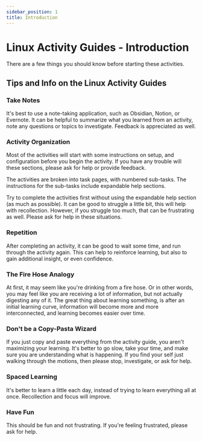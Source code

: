 ```yaml
---
sidebar_position: 1
title: Introduction
---
```


# Linux Activity Guides - Introduction

There are a few things you should know before starting these activities. 

## Tips and Info on the Linux Activity Guides

### Take Notes

It's best to use a note-taking application, such as Obsidian, Notion, or Evernote. It can be helpful to summarize what you learned from an activity, note any questions or topics to investigate. Feedback is appreciated as well.
<!--
TODO
Make a link for Soft Skill Note Taking and Learning
-->

### Activity Organization

Most of the activities will start with some instructions on setup, and configuration before you begin the activity. If you have any trouble will these sections, please ask for help or provide feedback.

The activities are broken into task pages, with numbered sub-tasks. The instructions for the sub-tasks include expandable help sections. 

Try to complete the activities first without using the expandable help section (as much as possible). It can be good to struggle a little bit, this will help with recollection. However, if you struggle too much, that can be frustrating as well. Please ask for help in these situations.

### Repetition

After completing an activity, it can be good to wait some time, and run through the activity again. This can help to reinforce learning, but also to gain additional insight, or even confidence.

### The Fire Hose Analogy

At first, it may seem like you're drinking from a fire hose. Or in other words, you may feel like you are receiving a lot of information, but not actually digesting any of it. The great thing about learning something, is after an initial learning curve, information will become more and more interconnected, and learning becomes easier over time.

### Don't be a Copy-Pasta Wizard

If you just copy and paste everything from the activity guide, you aren't maximizing your learning. It's better to go slow, take your time, and make sure you are understanding what is happening. If you find your self just walking through the motions, then please stop, investigate, or ask for help.

### Spaced Learning

It's better to learn a little each day, instead of trying to learn everything all at once. Recollection and focus will improve.

### Have Fun

This should be fun and not frustrating. If you're feeling frustrated, please ask for help.